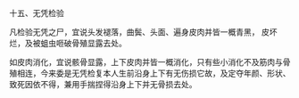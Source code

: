 十五、无凭检验

凡检验无凭之尸，宜说头发褪落，曲鬓、头面、遍身皮肉并皆一概青黑， 皮坏烂，及被蛆虫咂破骨殖显露去处。

如皮肉消化，宜说骸骨显露，上下皮肉并皆一概消化，只有些小消化不及筋肉与骨殖相连，今来委是无凭检复本人生前沿身上下有无伤损它故，及定夺年颜、形状、致死因依不得，兼用手揣捏得沿身上下并无骨损去处。

